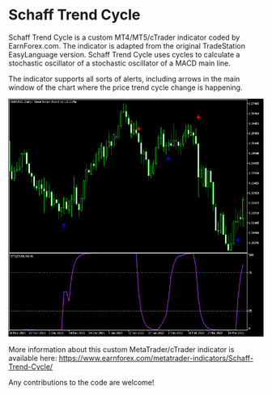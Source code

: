 # Schaff Trend Cycle

Schaff Trend Cycle is a custom MT4/MT5/cTrader indicator coded by EarnForex.com. The indicator is adapted from the original TradeStation EasyLanguage version. Schaff Trend Cycle uses cycles to calculate a stochastic oscillator of a stochastic oscillator of a MACD main line.

The indicator supports all sorts of alerts, including arrows in the main window of the chart where the price trend cycle change is happening.

![Schaff Trend Cycle with some signal arrows depicting potential entry points on a currency pair chart](https://github.com/EarnForex/Schaff-Trend-Cycle/blob/main/README_Images/schaff-trend-cycle-local-maxima-minima.png)

More information about this custom MetaTrader/cTrader indicator is available here: https://www.earnforex.com/metatrader-indicators/Schaff-Trend-Cycle/

Any contributions to the code are welcome!

